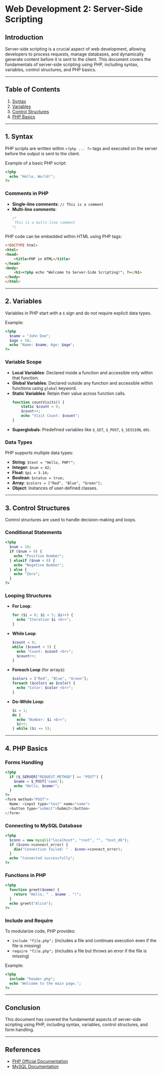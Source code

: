# Web Development 2: Server-Side Scripting

## Introduction
Server-side scripting is a crucial aspect of web development, allowing developers to process requests, manage databases, and dynamically generate content before it is sent to the client. This document covers the fundamentals of server-side scripting using PHP, including syntax, variables, control structures, and PHP basics.

---

## Table of Contents
1. [Syntax](#syntax)
2. [Variables](#variables)
3. [Control Structures](#control-structures)
4. [PHP Basics](#php-basics)

---

## 1. Syntax
PHP scripts are written within `<?php ... ?>` tags and executed on the server before the output is sent to the client.

Example of a basic PHP script:
```php
<?php
  echo "Hello, World!";
?>
```
### Comments in PHP
- **Single-line comments**: `// This is a comment`
- **Multi-line comments**:
  ```php
  /*
   This is a multi-line comment
  */
  ```

PHP code can be embedded within HTML using PHP tags:
```html
<!DOCTYPE html>
<html>
<head>
    <title>PHP in HTML</title>
</head>
<body>
    <h1><?php echo "Welcome to Server-Side Scripting!"; ?></h1>
</body>
</html>
```

---

## 2. Variables
Variables in PHP start with a `$` sign and do not require explicit data types.

Example:
```php
<?php
  $name = "John Doe";
  $age = 30;
  echo "Name: $name, Age: $age";
?>
```
### Variable Scope
- **Local Variables**: Declared inside a function and accessible only within that function.
- **Global Variables**: Declared outside any function and accessible within functions using `global` keyword.
- **Static Variables**: Retain their value across function calls.
  ```php
  function countVisits() {
      static $count = 0;
      $count++;
      echo "Visit Count: $count";
  }
  ```
- **Superglobals**: Predefined variables like `$_GET`, `$_POST`, `$_SESSION`, etc.

### Data Types
PHP supports multiple data types:
- **String**: `$text = "Hello, PHP!";`
- **Integer**: `$num = 42;`
- **Float**: `$pi = 3.14;`
- **Boolean**: `$status = true;`
- **Array**: `$colors = ["Red", "Blue", "Green"];`
- **Object**: Instances of user-defined classes.

---

## 3. Control Structures
Control structures are used to handle decision-making and loops.

### Conditional Statements
```php
<?php
  $num = 10;
  if ($num > 0) {
    echo "Positive Number";
  } elseif ($num < 0) {
    echo "Negative Number";
  } else {
    echo "Zero";
  }
?>
```

### Looping Structures
- **For Loop**:
  ```php
  for ($i = 0; $i < 5; $i++) {
    echo "Iteration $i <br>";
  }
  ```
- **While Loop**:
  ```php
  $count = 0;
  while ($count < 5) {
    echo "Count: $count <br>";
    $count++;
  }
  ```
- **Foreach Loop** (for arrays):
  ```php
  $colors = ["Red", "Blue", "Green"];
  foreach ($colors as $color) {
    echo "Color: $color <br>";
  }
  ```
- **Do-While Loop**:
  ```php
  $i = 1;
  do {
    echo "Number: $i <br>";
    $i++;
  } while ($i <= 5);
  ```

---

## 4. PHP Basics
### Forms Handling
```php
<?php
  if ($_SERVER["REQUEST_METHOD"] == "POST") {
    $name = $_POST['name'];
    echo "Hello, $name!";
  }
?>
<form method="POST">
  Name: <input type="text" name="name">
  <button type="submit">Submit</button>
</form>
```

### Connecting to MySQL Database
```php
<?php
  $conn = new mysqli("localhost", "root", "", "test_db");
  if ($conn->connect_error) {
    die("Connection failed: " . $conn->connect_error);
  }
  echo "Connected successfully";
?>
```

### Functions in PHP
```php
<?php
  function greet($name) {
    return "Hello, " . $name . "!";
  }
  echo greet("Alice");
?>
```

### Include and Require
To modularize code, PHP provides:
- `include "file.php";` (includes a file and continues execution even if the file is missing)
- `require "file.php";` (includes a file but throws an error if the file is missing)

Example:
```php
<?php
  include "header.php";
  echo "Welcome to the main page.";
?>
```

---

## Conclusion
This document has covered the fundamental aspects of server-side scripting using PHP, including syntax, variables, control structures, and form handling.

---

## References
- [PHP Official Documentation](https://www.php.net/manual/en/)
- [MySQL Documentation](https://dev.mysql.com/doc/)